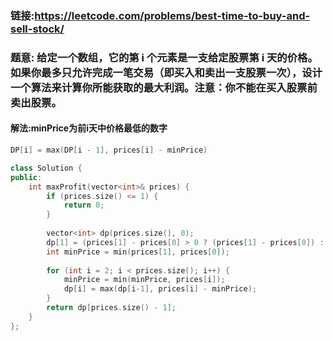 ### 链接:https://leetcode.com/problems/best-time-to-buy-and-sell-stock/

### 题意: 给定一个数组，它的第 i 个元素是一支给定股票第 i 天的价格。如果你最多只允许完成一笔交易（即买入和卖出一支股票一次），设计一个算法来计算你所能获取的最大利润。注意：你不能在买入股票前卖出股票。

#### 解法:minPrice为前i天中价格最低的数字

```C++
DP[i] = max(DP[i - 1], prices[i] - minPrice)
```

```C++
class Solution {
public:
    int maxProfit(vector<int>& prices) {
        if (prices.size() <= 1) {
            return 0;
        }
        
        vector<int> dp(prices.size(), 0);                
        dp[1] = (prices[1] - prices[0] > 0 ? (prices[1] - prices[0]) : 0);
        int minPrice = min(prices[1], prices[0]);
        
        for (int i = 2; i < prices.size(); i++) {
            minPrice = min(minPrice, prices[i]);
            dp[i] = max(dp[i-1], prices[i] - minPrice);
        }
        return dp[prices.size() - 1];
    }
};
```

